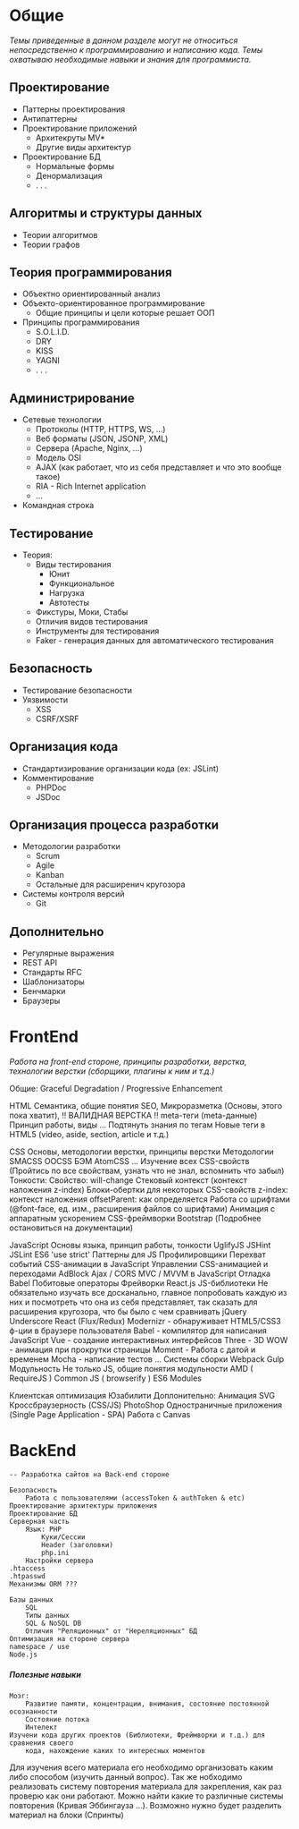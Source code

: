 # Общие #
*Темы приведенные в данном разделе могут не относиться непосредственно к программированию и написанию кода. Темы охватываю необходимые навыки и знания для программиста.*

## Проектирование ##
- Паттерны проектирования
- Антипаттерны
- Проектирование приложений
	- Архитекруты MV*
	- Другие виды архитектур
- Проектирование БД
	- Нормальные формы
	- Денормализация
	- . . .

## Алгоритмы и структуры данных ##
- Теории алгоритмов
- Теории графов

## Теория программирования ##
- Объектно ориентированный анализ
- Объекто-ориентированное программирование
	- Общие принципы и цели которые решает ООП
- Принципы программирования
	- S.O.L.I.D.
	- DRY
 	- KISS
 	- YAGNI
	- . . .

## Администрирование ##
- Сетевые технологии
	- Протоколы (HTTP, HTTPS, WS, ...)
	- Веб форматы (JSON, JSONP, XML)
	- Сервера (Apache, Nginx, ...)
	- Модель OSI
	- AJAX (как работает, что из себя представляет и что это вообще такое)
	- RIA - Rich Internet application
	- ...
- Командная строка

## Тестирование ##
- Теория:
	- Виды тестирования
		- Юнит
		- Функциональное
		- Нагрузка
		- Автотесты
	- Фикстуры, Моки, Стабы
	- Отличия видов тестирования
	- Инструменты для тестирования
	- Faker - генерация данных для автоматического тестирования

## Безопасность ##
- Тестирование безопасности
- Уязвимости
	- XSS
	- CSRF/XSRF

## Организация кода ##
- Стандартизирование организации кода (ex: JSLint)
- Комментирование
	- PHPDoc
	- JSDoc

## Организация процесса разработки ##
- Методологии разработки
	- Scrum
	- Agile
	- Kanban
	- Остальные для расширенич кругозора
- Системы контроля версий
	- Git

## Дополнительно ##
- Регулярные выражения
- REST API
- Стандарты RFC
- Шаблонизаторы
- Бенчмарки
- Браузеры


# FrontEnd #
*Работа на front-end стороне, принципы разработки, верстка, технологии верстки (сборщики, плагины к ним и т.д.)*

Общие:
	Graceful Degradation / Progressive Enhancement

HTML
	Семантика, общие понятия SEO, Микроразметка (Основы, этого пока хватит), !! ВАЛИДНАЯ ВЕРСТКА !!
	meta-теги (meta-данные) Принцип работы, виды ...
	Подтянуть знания по тегам
	Новые теги в HTML5 (video, aside, section, article и т.д.)

CSS
	Основы, методологии верстки, принципы верстки
	Методологии
		SMACSS
		OOCSS
		БЭМ
		AtomCSS
		...
	Изучение всех CSS-свойств (Пройтись по все свойствам, узнать что не знал, вспомнить что забыл)
	Тонкости:
		Свойство: will-change
		Стековый контекст (контекст наложения z-index)
		Блоки-обертки для некоторых CSS-свойств
		z-index: контекст наложения
		offsetParent: как определяется
		Работа со шрифтами (@font-face, ед. изм., расширения файлов со шрифтами)
	Анимация с аппаратным ускорением
	CSS-фреймворки
		Bootstrap (Подробнее остановиться на документации)

JavaScript
	Основы языка, принцип работы, тонкости
	UglifyJS
	JSHint
	JSLint
	ES6
	'use strict'
	Паттерны для JS
	Профилировщики
	Перехват событий CSS-анимации в JavaScript
	Управлении CSS-анимацией и переходами
	AdBlock
	Ajax / CORS
	MVC / MVVM в JavaScript
	Отладка
	Babel
	Побитовые операторы
	Фрейворки
		React.js
	JS-библиотеки
			Не обязательно изучать все досканально, главное попробовать каждую из них и посмотреть что она из себя представляет, так сказать для расширения кругозора, что бы было с чем сравнивать
		jQuery
		Underscore
		React (Flux/Redux)
		Modernizr - обнаруживает HTML5/CSS3 ф-ции в браузере пользователя
		Babel - компилятор для написания JavaScript
		Vue - создание интерактивных интерфейсов
		Three - 3D
		WOW - анимация при прокрутки страницы
		Moment - Работа с датой и временем
		Mocha - написание тестов
	...
Системы сборки
	Webpack
	Gulp
Модульность
	Не только JS, общие понятия модульности
	AMD ( RequireJS )
	Common JS ( browserify )
	ES6 Modules

Клиентская оптимизация
Юзабилити
Доплонительно:
	Анимация
	SVG
	Кроссбраузерность (CSS/JS)
	PhotoShop
Одностраничные приложения (Single Page Application - SPA)
Работа с Canvas
	

# BackEnd #
	-- Разработка сайтов на Back-end стороне

	Безопасность
		Работа с пользователями (accessToken & authToken & etc)
	Проектирование архитектуры приложения
	Проектирование БД
	Серверная часть
		Язык: PHP
			Куки/Сессии
			Header (заголовки)
			php.ini
		Настройки сервера
	.htaccess
	.htpasswd
	Механизмы ORM ???
	
	Базы данных
		SQL
		Типы данных
		SQL & NoSQL DB
		Отличия "Реляционных" от "Нереляционных" БД
	Оптимизация на стороне сервера
	namespace / use
	Node.js


##### Полезные навыки #####
	Мозг:
		Развитие памяти, концентрации, внимания, состояние постоянной осознанности
		Состояние потока
		Интелект
	Изучени кода других проектов (Библиотеки, Фреймворки и т.д.) для сравнения своего 
		кода, нахождение каких то интересных моментов

Для изучения всего материала его необходимо организовать каким либо способом (изучить данный вопрос).
Так же нобходимо реализовать систему повторения материала для закрепления, как раз проверю как они работают. Можно найти какие то различные системы повторения (Кривая Эббингауза ...). Возможно нужно будет разделить материал на блоки (Спринты)
